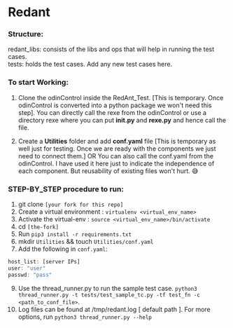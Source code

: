 # Redant

### Structure:

redant_libs: consists of the libs and ops that will help in running the test cases.<br>
tests: holds the test cases. Add any new test cases here.<br>

### To start Working:

1. Clone the odinControl inside the RedAnt_Test. [This is temporary. Once odinControl is converted into a python package we won't need this step]. You can directly call the rexe from the odinControl or use a directory rexe where you can put **__init__.py** and **rexe.py** and hence call the file.

2. Create a **Utilities** folder and add **conf.yaml** file [This is temporary as well just for testing. Once we are ready with the components we just need to connect them.]
 OR
 You can also call the conf.yaml from the odinControl. I have used it here just to indicate the independence of each component. But reusability of existing files won't hurt. :sweat_smile:


### STEP-BY_STEP procedure to run:
1. git clone `[your fork for this repo]`
2. Create a virtual environment : `virtualenv <virtual_env_name>`
3. Activate the virtual-env : `source <virtual_env_name>/bin/activate`
4. cd `[the-fork]`
5. Run `pip3 install -r requirements.txt`
7. mkdir `Utilities` && touch `Utilities/conf.yaml`
8. Add the following in `conf.yaml`:

```javascript
host_list: [server IPs]
user: "user"
passwd: "pass"
```

9. Use the thread_runner.py to run the sample test case.
`python3 thread_runner.py -t tests/test_sample_tc.py -tf test_fn -c <path_to_conf_file>`.
10. Log files can be found at /tmp/redant.log [ default path ]. For more options, run `python3 thread_runner.py --help`
